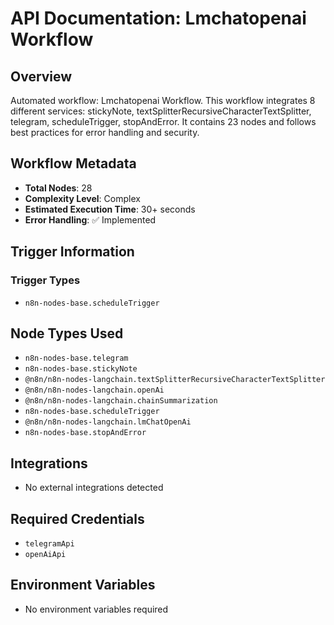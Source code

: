 # API Documentation: Lmchatopenai Workflow

## Overview
Automated workflow: Lmchatopenai Workflow. This workflow integrates 8 different services: stickyNote, textSplitterRecursiveCharacterTextSplitter, telegram, scheduleTrigger, stopAndError. It contains 23 nodes and follows best practices for error handling and security.

## Workflow Metadata
- **Total Nodes**: 28
- **Complexity Level**: Complex
- **Estimated Execution Time**: 30+ seconds
- **Error Handling**: ✅ Implemented

## Trigger Information
### Trigger Types
- `n8n-nodes-base.scheduleTrigger`

## Node Types Used
- `n8n-nodes-base.telegram`
- `n8n-nodes-base.stickyNote`
- `@n8n/n8n-nodes-langchain.textSplitterRecursiveCharacterTextSplitter`
- `@n8n/n8n-nodes-langchain.openAi`
- `@n8n/n8n-nodes-langchain.chainSummarization`
- `n8n-nodes-base.scheduleTrigger`
- `@n8n/n8n-nodes-langchain.lmChatOpenAi`
- `n8n-nodes-base.stopAndError`

## Integrations
- No external integrations detected

## Required Credentials
- `telegramApi`
- `openAiApi`

## Environment Variables
- No environment variables required
